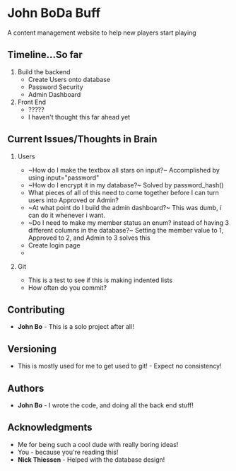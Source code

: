 # John BoDa Buff

A content management website to help new players start playing

## Timeline...So far

1. Build the backend
    - Create Users onto database
    - Password Security
    - Admin Dashboard
2. Front End
    - ?????
    - I haven't thought this far ahead yet

## Current Issues/Thoughts in Brain
1. Users
    - ~How do I make the textbox all stars on input?~ Accomplished by using input="password"
    - ~How do I encrypt it in my database?~ Solved by password_hash()
    - What pieces of all of this need to come together before I can turn users into Approved or Admin?
    - ~At what point do I build the admin dashboard?~ This was dumb, i can do it whenever i want.
    - ~Do I need to make my member status an enum? instead of having 3 different columns in the database?~ Setting the member value to 1, Approved to 2, and Admin to 3 solves this
    - Create login page
    - 

2. Git
    - This is a test to see if this is making indented lists
    - How often do you commit?
    

## Contributing
* **John Bo** - This is a solo project after all!

## Versioning

* This is mostly used for me to get used to git! - Expect no consistency!

## Authors

* **John Bo** - I wrote the code, and doing all the back end stuff!


## Acknowledgments

* Me for being such a cool dude with really boring ideas!
* You - because you're reading this!
* **Nick Thiessen** - Helped with the database design!
